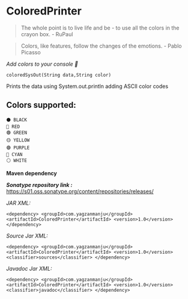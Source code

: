 
# ColoredPrinter
>The whole point is to live life and be - to use all the colors in the crayon box.
>                                                        - RuPaul


> Colors, like features, follow the changes of the emotions.
>                                            - Pablo Picasso



*Add colors to your console :rainbow:*

```
coloredSysOut(String data,String color)
```
Prints the data using System.out.println adding ASCII color codes 
## Colors supported:

    ⚫ BLACK 
    🔴 RED
    🟢 GREEN
    🟡 YELLOW
    🟣 PURPLE
    🔵 CYAN
    ⚪ WHITE

**Maven dependency**

**_Sonatype repository link :_** https://s01.oss.sonatype.org/content/repositories/releases/

_JAR XML:_

`<dependency>
  <groupId>com.yagzanmanju</groupId>
  <artifactId>ColoredPrinter</artifactId>
  <version>1.0</version>
</dependency>`

_Source Jar XML:_

`<dependency>
  <groupId>com.yagzanmanju</groupId>
  <artifactId>ColoredPrinter</artifactId>
  <version>1.0</version>
  <classifier>sources</classifier>
</dependency>`

_Javadoc Jar XML:_

`<dependency>
  <groupId>com.yagzanmanju</groupId>
  <artifactId>ColoredPrinter</artifactId>
  <version>1.0</version>
  <classifier>javadoc</classifier>
</dependency>`

